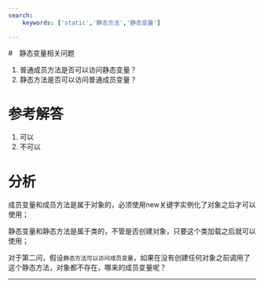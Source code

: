 ```yaml
---
search:
    keywords: ['static','静态方法','静态变量']

---
```



#　静态变量相关问题
1. 普通成员方法是否可以访问静态变量？
2. 静态方法是否可以访问普通成员变量？


# 参考解答
1. 可以
2. 不可以

# 分析

成员变量和成员方法是属于对象的，必须使用new关键字实例化了对象之后才可以使用；

静态变量和静态方法是属于类的，不管是否创建对象，只要这个类加载之后就可以使用；

对于第二问，假设`静态方法可以访问成员变量`，如果在没有创建任何对象之前调用了这个静态方法，对象都不存在，哪来的成员变量呢？


---


